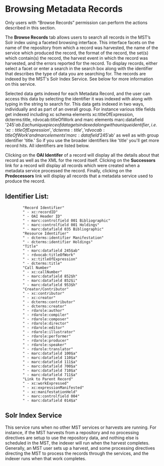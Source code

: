 # Browsing Metadata Records #

Only users with “Browse Records” permission can perform the actions described in this section.

The **Browse Records** tab allows users to search all records in the MST’s Solr index using a faceted browsing interface. This interface facets on the name of the repository from which a record was harvested, the name of the service which produced the record, the format of the record, the set(s) which contain(s) the record, the harvest event in which the record was harvested, and the errors reported for the record. To display records, either select a facet or enter a search in the search box along with the identifier that describes the type of data you are searching for.  The records are indexed by the MST's Solr Index Service.  See below for more information on this service.

Selected data gets indexed for each Metadata Record, and the user can access this data by selecting the identifier it was indexed with along with typing in the string to search for.  This data gets indexed in two ways, individually and as part of an overall group.  For instance various title fields get indexed including xc schema elements xc:titleOfExpression, dcterms:title, rdvocab:titleOfWork and marc elements marc:datafield '245'$ab.  Each unique piece of data gets indexed along with a unique identifier, i.e. 'xc:titleOfExpression', 'dcterms:title', 'rdvocab:titleOfWork' and marc elements 'marc:datafield '245'$ab' as well as with group identifier 'title.'  So if you use the broader identifiers like 'title' you'll get more record hits.  All identifiers are listed below.

Clicking on the **OAI Identifer** of a record will display all the details about that record as well as the XML for the record itself. Clicking on the **Successors** link for a record will display all records which were created when a metadata service processed the record. Finally, clicking on the **Predecessors** link will display all records that a metadata service used to produce the record.


## Identifier List: ##

```
        "Record Identifier"
        " - xc:recordID"
        " - OAI Header ID"
        " - marc:controlfield 001 Bibliographic"
        " - marc:controlfield 001 Holdings"
        " - marc:datafield 035 Bibliographic"
        "Resource Identifier"
        " - dcterms:identifier Manifestation"
        " - dcterms:identifier Holdings"
        "Title"
        " - marc:datafield 245$ab"
        " - rdvocab:titleOfWork"
        " - xc:titleOfExpression"
        " - dcterms:title"
        "Call Number"
        " - xc:callNumber"
        " - marc:datafield 852$h"
        " - marc:datafield 852$i"
        " - marc:datafield 953$h"
        "Creator/Contributor"
        " - xc:contributor"
        " - xc:creator"
        " - dcterms:contributor"
        " - dcterms:creator" 
        " - rdarole:author"
        " - rdarole:compiler"
        " - rdarole:composer"
        " - rdarole:director"
        " - rdarole:editor"
        " - rdarole:illustrator"
        " - rdarole:performer"
        " - rdarole:producer"
        " - rdarole:speaker"
        " - rdarole:translator"
        " - marc:datafield 100$a"
        " - marc:datafield 110$a"
        " - marc:datafield 111$a"
        " - marc:datafield 700$a"
        " - marc:datafield 710$a"
        " - marc:datafield 711$a"
        "Link to Parent Record"
        " - xc:workExpressed"
        " - xc:expressionManifested"
        " - xc:manifestationHeld"
        " - marc:controlfield 004"
        " - marc:datafield 014$a"
```

## Solr Index Service ##

This service runs when no other MST services or harvests are running.  For instance, if the MST harvests from a repository and no processing directives are setup to use the repository data, and nothing else is scheduled in the MST, the indexer will run when the harvest completes.  Generally, an MST user sets up a harvest, and some processing directives directing the MST to process the records through the services, and the indexer runs when that work completes.